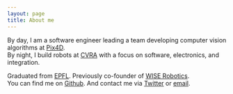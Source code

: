 ```yaml
---
layout: page
title: About me
---
```


By day, I am a software engineer leading a team developing computer vision algorithms at [Pix4D](https://www.pix4d.com/).<br>
By night, I build robots at [CVRA](http://cvra.ch) with a focus on software, electronics, and integration.<br>

Graduated from [EPFL](https://www.epfl.ch/en/).
Previously co-founder of [WISE Robotics](http://wise-robotics.com).<br>
You can find me on [Github](https://github.com/syrianspock).
And contact me via [Twitter](https://twitter.com/syrianspock) or <a href="mailto:<syrianspock@gmail.com>">email</a>.
